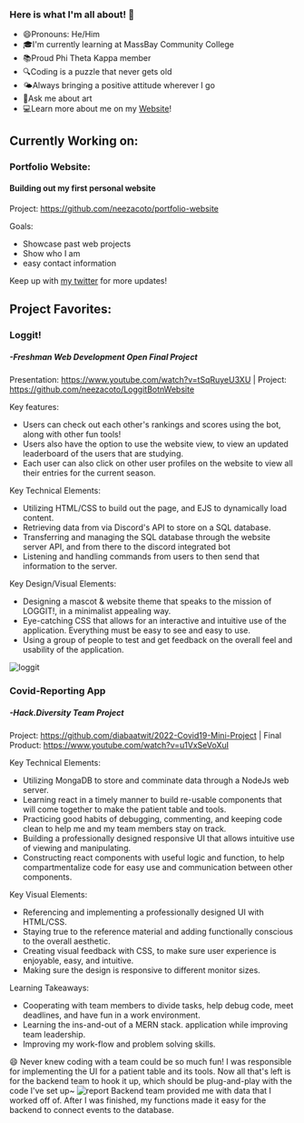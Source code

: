 ### Here is what I'm all about! 👋

- 😄Pronouns: He/Him
- 🎓I'm currently learning at MassBay Community College
- 📚Proud Phi Theta Kappa member
- 🔍Coding is a puzzle that never gets old
- 🌤️Always bringing a positive attitude wherever I go
- 🎨Ask me about art
- 💻Learn more about me on my [Website](https://www.christianrudder.me/)!
## Currently Working on:
### Portfolio Website:
#### Building out my first personal website
Project: https://github.com/neezacoto/portfolio-website

Goals:
- Showcase past web projects
- Show who I am
- easy contact information

Keep up with [my twitter](https://twitter.com/crubber_) for more updates!

## Project Favorites:
### Loggit!
##### -Freshman Web Development Open Final Project
Presentation: https://www.youtube.com/watch?v=tSqRuyeU3XU | 
Project: https://github.com/neezacoto/LoggitBotnWebsite

Key features:

- Users can check out each other's rankings and scores using the bot, along with other fun tools!
- Users also have the option to use the website view, to view an updated leaderboard of the users that are studying.
- Each user can also click on other user profiles on the website to view all their entries for the current season.

Key Technical Elements:

- Utilizing HTML/CSS to build out the page, and EJS to dynamically load content. 
- Retrieving data from via Discord's API to store on a SQL database.
- Transferring and managing the SQL database through the website server API, and from there to the discord integrated bot
- Listening and handling commands from users to then send that information to the server. 

Key Design/Visual Elements:

- Designing a mascot & website theme that speaks to the mission of LOGGIT!, in a minimalist appealing way.
- Eye-catching CSS that allows for an interactive and intuitive use of the application. Everything must be easy to see and easy to use. 
- Using a group of people to test and get feedback on the overall feel and usability of the application.

![loggit](https://cdn.discordapp.com/attachments/835258180648829010/948933171272101968/loggit_collage.png)

### Covid-Reporting App
##### -Hack.Diversity Team Project
Project: https://github.com/diabaatwit/2022-Covid19-Mini-Project | Final Product: https://www.youtube.com/watch?v=u1VxSeVoXuI

Key Technical Elements:
- Utilizing MongaDB to store and comminate data through a NodeJs web server.
- Learning react in a timely manner to build re-usable components that will come together to make the patient table and tools. 
- Practicing good habits of debugging, commenting, and keeping code clean to help me and my team members stay on track.
- Building a professionally designed responsive UI that allows intuitive use of viewing and manipulating.
- Constructing react components with useful logic and function, to help compartmentalize code for easy use and communication between other components.

Key Visual Elements:
- Referencing and implementing a professionally designed UI with HTML/CSS.
- Staying true to the reference material and adding functionally conscious to the overall aesthetic.
- Creating visual feedback with CSS, to make sure user experience is enjoyable, easy, and intuitive. 
- Making sure the design is responsive to different monitor sizes.

Learning Takeaways:
- Cooperating with team members to divide tasks, help debug code, meet deadlines, and have fun in a work environment.
- Learning the ins-and-out of a MERN stack. application while improving team leadership.
- Improving my work-flow and problem solving skills.

😄 Never knew coding with a team could be so much fun! I was responsible for implementing the UI for a patient table and its tools. Now all that's left is for the backend team to hook it up, which should be plug-and-play with the code I've set up~
![report](https://cdn.discordapp.com/attachments/150452553681862656/948801211019165736/covid-19_reporting_app.gif)
Backend team provided me with data that I worked off of. After I was finished, my functions made it easy for the backend to connect events to the database.


